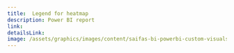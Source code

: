 ```yaml
---
title:  Legend for heatmap
description: Power BI report
link:
detailsLink:
image: /assets/graphics/images/content/saifas-bi-powerbi-custom-visuals/saifas-bi-pbi-cv-legend-300px-300px.png
---
```

